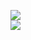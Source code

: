[![](https://img.shields.io/badge/Made%20With-Github%20Spray-lightgrey.svg?style=for-the-badge&logo=github)](https://github.com/Annihil/github-spray#6940)  
[![](https://i.imgur.com/2DrTn0Z.gif)](https://github.com/Annihil/github-spray)